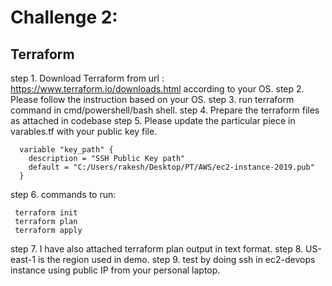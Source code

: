 # Challenge 2:
## Terraform

step 1.  Download Terraform from url : https://www.terraform.io/downloads.html according to your OS.
step 2. Please follow the instruction based on your OS.
step 3. run terraform command in cmd/powershell/bash shell.
step 4. Prepare the terraform files as attached in codebase
step 5. Please update the particular piece in varables.tf with your public key file.

      variable "key_path" {
        description = "SSH Public Key path"
        default = "C:/Users/rakesh/Desktop/PT/AWS/ec2-instance-2019.pub"
      }
      
step 6. commands to run:
     
     terraform init
     terraform plan     
     terraform apply

step 7. I have also attached terraform plan output in text format.
step 8. US-east-1 is the region used in demo.
step 9. test by doing ssh in ec2-devops instance using public IP from your personal laptop.

